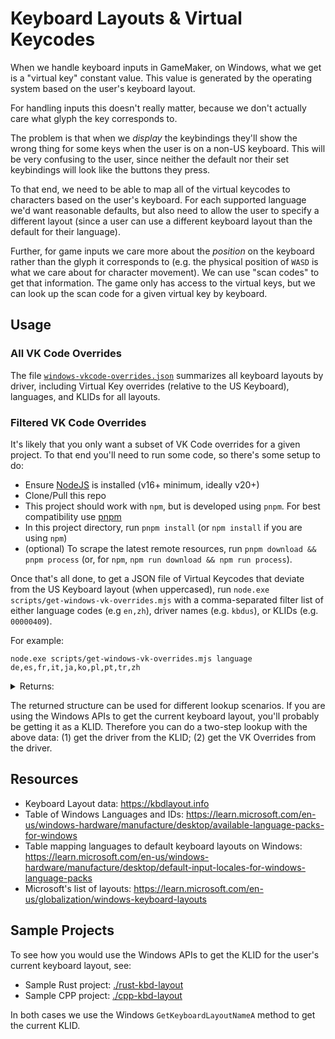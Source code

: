 # Keyboard Layouts & Virtual Keycodes

When we handle keyboard inputs in GameMaker, on Windows, what we get is a "virtual key" constant value. This value is generated by the operating system based on the user's keyboard layout.

For handling inputs this doesn't really matter, because we don't actually care what glyph the key corresponds to.

The problem is that when we _display_ the keybindings they'll show the wrong thing for some keys when the user is on a non-US keyboard. This will be very confusing to the user, since neither the default nor their set keybindings will look like the buttons they press.

To that end, we need to be able to map all of the virtual keycodes to characters based on the user's keyboard. For each supported language we'd want reasonable defaults, but also need to allow the user to specify a different layout (since a user can use a different keyboard layout than the default for their language).

Further, for game inputs we care more about the _position_ on the keyboard rather than the glyph it corresponds to (e.g. the physical position of `WASD` is what we care about for character movement). We can use "scan codes" to get that information. The game only has access to the virtual keys, but we can look up the scan code for a given virtual key by keyboard.

## Usage

### All VK Code Overrides

The file [`windows-vkcode-overrides.json`](./windows-vkcode-overrides.json) summarizes all keyboard layouts by driver, including Virtual Key overrides (relative to the US Keyboard), languages, and KLIDs for all layouts.

### Filtered VK Code Overrides

It's likely that you only want a subset of VK Code overrides for a given project. To that end you'll need to run some code, so there's some setup to do:

- Ensure [NodeJS](https://nodejs.org/en) is installed (v16+ minimum, ideally v20+)
- Clone/Pull this repo
- This project should work with `npm`, but is developed using `pnpm`. For best compatibility use [pnpm](https://pnpm.io/installation)
- In this project directory, run `pnpm install` (or `npm install` if you are using `npm`)
- (optional) To scrape the latest remote resources, run `pnpm download && pnpm process` (or, for `npm`, `npm run download && npm run process`).

Once that's all done, to get a JSON file of Virtual Keycodes that deviate from the US Keyboard layout (when uppercased), run `node.exe scripts/get-windows-vk-overrides.mjs` with a comma-separated filter list of either language codes (e.g `en,zh`), driver names (e.g. `kbdus`), or KLIDs (e.g. `00000409`).

For example:

`node.exe scripts/get-windows-vk-overrides.mjs language de,es,fr,it,ja,ko,pl,pt,tr,zh`

<details>

<summary>Returns:</summary>

```json
{
  "klidDrivers": {
    "0000080c": "kbdbe",
    "00000813": "kbdbe",
    "0001080c": "kbdbene",
    "00000416": "kbdbr",
    "00010416": "kbdbr",
    "0001040a": "kbdes",
    "00000c0c": "kbdfc",
    "0000040c": "kbdfr",
    "0001040c": "kbdfrna",
    "0002040c": "kbdfrnb",
    "00000407": "kbdgr",
    "00010407": "kbdgr1",
    "00020407": "kbdgre1",
    "00030407": "kbdgre2",
    "00000410": "kbdit",
    "00010410": "kbdit142",
    "00000411": "kbdjpn",
    "00000412": "kbdkor",
    "0000080a": "kbdla",
    "00010415": "kbdpl",
    "00000415": "kbdpl1",
    "00000816": "kbdpo",
    "0000046e": "kbdsf",
    "0000100c": "kbdsf",
    "00000807": "kbdsg",
    "0000040a": "kbdsp",
    "0001041f": "kbdtuf",
    "0000041f": "kbdtuq",
    "00010402": "kbdus",
    "00000404": "kbdus",
    "00000409": "kbdus",
    "00000804": "kbdus",
    "00000c04": "kbdus",
    "00001004": "kbdus",
    "00001404": "kbdus"
  },
  "vkToGlyphOverrides": {
    "kbdbe": {
      "48": "À",
      "49": "&",
      "50": "É",
      "51": "\"",
      "52": "'",
      "53": "(",
      "54": "§",
      "55": "È",
      "56": "!",
      "57": "Ç",
      "186": "$",
      "190": ";",
      "191": ":",
      "192": "Ù",
      "219": ")",
      "220": "Μ",
      "222": "²",
      "226": "<"
    },
    "kbdbene": {
      "48": "À",
      "49": "&",
      "50": "É",
      "51": "\"",
      "52": "'",
      "53": "(",
      "54": "§",
      "55": "È",
      "56": "!",
      "57": "Ç",
      "186": "$",
      "190": ";",
      "191": ":",
      "192": "Ù",
      "219": ")",
      "220": "Μ",
      "222": "²",
      "226": "<"
    },
    "kbdbr": {
      "186": "Ç",
      "191": ";",
      "192": "'",
      "220": "]",
      "221": "["
    },
    "kbdes": {
      "192": "Ñ",
      "220": "'",
      "221": "÷",
      "222": "Ç",
      "223": "=",
      "226": "<"
    },
    "kbdfc": {
      "191": "É",
      "192": "È",
      "220": "À",
      "221": "Ç",
      "222": "°",
      "226": "Ù"
    },
    "kbdfr": {
      "48": "À",
      "49": "&",
      "50": "É",
      "51": "\"",
      "52": "'",
      "53": "(",
      "54": "-",
      "55": "È",
      "56": "_",
      "57": "Ç",
      "186": "$",
      "190": ";",
      "191": ":",
      "192": "Ù",
      "219": ")",
      "220": "*",
      "222": "²",
      "223": "!",
      "226": "<"
    },
    "kbdfrna": {
      "48": "»",
      "49": "À",
      "50": "É",
      "51": "È",
      "52": "Ê",
      "53": "(",
      "54": ")",
      "55": "‘",
      "56": "’",
      "57": "«",
      "187": "+",
      "191": ":",
      "192": "@",
      "219": "/",
      "220": "*",
      "226": "<"
    },
    "kbdfrnb": {
      "48": "*",
      "49": "\"",
      "50": "«",
      "51": "»",
      "52": "(",
      "53": ")",
      "54": "@",
      "55": "+",
      "56": "-",
      "57": "/",
      "186": "É",
      "187": "%",
      "189": "=",
      "191": "È",
      "192": "’",
      "220": "Ç",
      "221": "À",
      "222": "$",
      "226": "Ê"
    },
    "kbdgr": {
      "186": "Ü",
      "187": "+",
      "191": "#",
      "192": "Ö",
      "219": "SS",
      "222": "Ä",
      "226": "<"
    },
    "kbdgr1": {
      "186": "Ü",
      "187": "+",
      "191": "#",
      "192": "Ö",
      "219": "SS",
      "222": "Ä",
      "226": "<"
    },
    "kbdgre1": {
      "186": "Ü",
      "187": "+",
      "191": "#",
      "192": "Ö",
      "219": "SS",
      "222": "Ä",
      "226": "<"
    },
    "kbdgre2": {
      "186": "Ü",
      "187": "+",
      "191": "#",
      "192": "Ö",
      "219": "SS",
      "222": "Ä"
    },
    "kbdit": {
      "186": "È",
      "187": "+",
      "191": "Ù",
      "192": "Ò",
      "219": "'",
      "221": "Ì",
      "222": "À",
      "226": "<"
    },
    "kbdit142": {
      "186": "È",
      "187": "+",
      "191": "Ù",
      "192": "Ò",
      "219": "'",
      "221": "Ì",
      "222": "À",
      "226": "<"
    },
    "kbdjpn": {},
    "kbdkor": {},
    "kbdla": {
      "187": "+",
      "191": "}",
      "192": "Ñ",
      "219": "'",
      "220": "|",
      "221": "¿",
      "222": "{",
      "226": "<"
    },
    "kbdpl": {
      "186": "Ł",
      "187": "+",
      "191": "'",
      "219": "Ż",
      "220": "Ó",
      "221": "Ś",
      "222": "Ą",
      "226": "<"
    },
    "kbdpl1": {},
    "kbdpo": {
      "187": "+",
      "192": "Ç",
      "219": "'",
      "221": "«",
      "222": "º",
      "226": "<"
    },
    "kbdsf": {
      "186": "È",
      "191": "§",
      "219": "'",
      "220": "À",
      "222": "É",
      "223": "$",
      "226": "<"
    },
    "kbdsg": {
      "186": "Ü",
      "191": "§",
      "219": "'",
      "220": "Ä",
      "222": "Ö",
      "223": "$",
      "226": "<"
    },
    "kbdsp": {
      "187": "+",
      "191": "Ç",
      "192": "Ñ",
      "219": "'",
      "220": "º",
      "221": "¡",
      "226": "<"
    },
    "kbdtuf": {
      "186": "Ğ",
      "187": "/",
      "191": "Ç",
      "192": "+",
      "219": "İ",
      "220": "Ö",
      "221": "Ü",
      "222": "Ş",
      "226": "<"
    },
    "kbdtuq": {
      "186": "Ş",
      "191": "Ö",
      "192": "\"",
      "219": "Ğ",
      "220": "Ç",
      "221": "Ü",
      "222": "İ",
      "223": "*",
      "226": "<"
    },
    "kbdus": {}
  },
  "scToVk": {
    "kbdbe": {
      "10": 65,
      "11": 90,
      "27": 77,
      "28": 192,
      "29": 222,
      "32": 188,
      "33": 190,
      "34": 191,
      "35": 187,
      "0C": 219,
      "0D": 189,
      "1B": 186,
      "1E": 81,
      "2C": 87
    },
    "kbdbene": {
      "10": 65,
      "11": 90,
      "27": 77,
      "28": 192,
      "29": 222,
      "32": 188,
      "33": 190,
      "34": 191,
      "35": 187,
      "0C": 219,
      "0D": 189,
      "1B": 186,
      "1E": 81,
      "2C": 87
    },
    "kbdbr": {},
    "kbdes": {
      "27": 192,
      "29": 220,
      "35": 223,
      "1A": 221
    },
    "kbdfc": {
      "28": 192,
      "29": 222
    },
    "kbdfr": {
      "10": 65,
      "11": 90,
      "27": 77,
      "28": 192,
      "29": 222,
      "32": 188,
      "33": 190,
      "34": 191,
      "35": 223,
      "0C": 219,
      "1B": 186,
      "1E": 81,
      "2C": 87
    },
    "kbdfrna": {
      "10": 65,
      "11": 90,
      "27": 77,
      "28": 219,
      "32": 190,
      "34": 191,
      "35": 186,
      "0C": 222,
      "1A": 189,
      "1B": 187,
      "1E": 81,
      "2C": 87
    },
    "kbdfrnb": {
      "10": 66,
      "11": 186,
      "12": 80,
      "13": 79,
      "14": 191,
      "16": 86,
      "17": 68,
      "18": 76,
      "19": 74,
      "20": 73,
      "21": 69,
      "22": 188,
      "23": 67,
      "24": 84,
      "25": 83,
      "26": 82,
      "27": 78,
      "28": 77,
      "29": 222,
      "30": 75,
      "31": 192,
      "32": 81,
      "33": 71,
      "34": 72,
      "35": 70,
      "1A": 90,
      "1B": 87,
      "1F": 85,
      "2C": 221,
      "2D": 89,
      "2E": 88,
      "2F": 190
    },
    "kbdgr": {
      "15": 90,
      "27": 192,
      "35": 189,
      "0C": 219,
      "1A": 186,
      "1B": 187,
      "2B": 191,
      "2C": 89
    },
    "kbdgr1": {
      "15": 90,
      "27": 192,
      "35": 189,
      "0C": 219,
      "1A": 186,
      "1B": 187,
      "2B": 191,
      "2C": 89
    },
    "kbdgre1": {
      "15": 90,
      "27": 192,
      "35": 189,
      "0C": 219,
      "1A": 186,
      "1B": 187,
      "2B": 191,
      "2C": 89
    },
    "kbdgre2": {
      "15": 90,
      "27": 192,
      "35": 189,
      "0C": 219,
      "1A": 186,
      "1B": 187,
      "2B": 191,
      "2C": 89
    },
    "kbdit": {
      "27": 192,
      "29": 220,
      "35": 189,
      "0C": 219,
      "0D": 221,
      "1A": 186,
      "1B": 187,
      "2B": 191
    },
    "kbdit142": {
      "27": 192,
      "29": 220,
      "35": 189,
      "0C": 219,
      "0D": 221,
      "1A": 186,
      "1B": 187,
      "2B": 191
    },
    "kbdjpn": {},
    "kbdkor": {},
    "kbdla": {
      "27": 192,
      "29": 220,
      "35": 189,
      "0C": 219,
      "0D": 221,
      "1B": 187,
      "2B": 191
    },
    "kbdpl": {
      "15": 90,
      "35": 189,
      "0C": 187,
      "0D": 191,
      "2C": 89
    },
    "kbdpl1": {},
    "kbdpo": {
      "27": 192,
      "29": 220,
      "35": 189,
      "0C": 219,
      "0D": 221,
      "1A": 187
    },
    "kbdsf": {
      "15": 90,
      "27": 222,
      "28": 220,
      "29": 191,
      "35": 189,
      "0C": 219,
      "1A": 186,
      "2B": 223,
      "2C": 89
    },
    "kbdsg": {
      "15": 90,
      "27": 222,
      "28": 220,
      "29": 191,
      "35": 189,
      "0C": 219,
      "1A": 186,
      "2B": 223,
      "2C": 89
    },
    "kbdsp": {
      "27": 192,
      "29": 220,
      "35": 189,
      "0C": 219,
      "0D": 221,
      "1B": 187,
      "2B": 191
    },
    "kbdtuf": {
      "10": 70,
      "11": 71,
      "12": 186,
      "13": 73,
      "14": 79,
      "15": 68,
      "16": 82,
      "17": 78,
      "18": 72,
      "20": 69,
      "21": 65,
      "22": 221,
      "23": 84,
      "24": 75,
      "25": 77,
      "27": 89,
      "30": 191,
      "31": 90,
      "32": 83,
      "33": 66,
      "35": 188,
      "0C": 187,
      "0D": 189,
      "1A": 81,
      "1B": 87,
      "1E": 85,
      "1F": 219,
      "2B": 88,
      "2C": 74,
      "2D": 220,
      "2E": 86,
      "2F": 67
    },
    "kbdtuq": {
      "33": 191,
      "34": 220,
      "35": 190,
      "0C": 223,
      "0D": 189,
      "2B": 188
    },
    "kbdus": {}
  }
}
```

</details>

The returned structure can be used for different lookup scenarios. If you are using the Windows APIs to get the current keyboard layout, you'll probably be getting it as a KLID. Therefore you can do a two-step lookup with the above data: (1) get the driver from the KLID; (2) get the VK Overrides from the driver.

## Resources

- Keyboard Layout data: https://kbdlayout.info
- Table of Windows Languages and IDs: https://learn.microsoft.com/en-us/windows-hardware/manufacture/desktop/available-language-packs-for-windows
- Table mapping languages to default keyboard layouts on Windows: https://learn.microsoft.com/en-us/windows-hardware/manufacture/desktop/default-input-locales-for-windows-language-packs
- Microsoft's list of layouts: https://learn.microsoft.com/en-us/globalization/windows-keyboard-layouts

## Sample Projects

To see how you would use the Windows APIs to get the KLID for the user's current keyboard layout, see:

- Sample Rust project: [./rust-kbd-layout](./rust-kbd-layout)
- Sample CPP project: [./cpp-kbd-layout](./cpp-kbd-layout)

In both cases we use the Windows `GetKeyboardLayoutNameA` method to get the current KLID.
